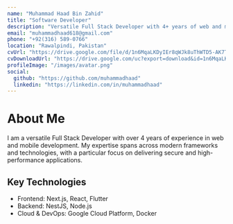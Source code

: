 ```yaml
---
name: "Muhammad Haad Bin Zahid"
title: "Software Developer"
description: "Versatile Full Stack Developer with 4+ years of web and mobile development expertise. Proficient in Next.js, NestJS, and Flutter with a proven record of delivering secure, high-performance applications."
email: "muhammadhaad618@gmail.com"
phone: "+92(316) 589-0766"
location: "Rawalpindi, Pakistan"
cvUrl: "https://drive.google.com/file/d/1n6MqaLKDyIEr8qWJk8uThWTD5-AK7T87/view"
cvDownloadUrl: "https://drive.google.com/uc?export=download&id=1n6MqaLKDyIEr8qWJk8uThWTD5-AK7T87"
profileImage: "/images/avatar.png"
social:
  github: "https://github.com/muhammadhaad"
  linkedin: "https://linkedin.com/in/muhammadhaad"
---
```


# About Me

I am a versatile Full Stack Developer with over 4 years of experience in web and mobile development. My expertise spans across modern frameworks and technologies, with a particular focus on delivering secure and high-performance applications.

## Key Technologies

- Frontend: Next.js, React, Flutter
- Backend: NestJS, Node.js
- Cloud & DevOps: Google Cloud Platform, Docker